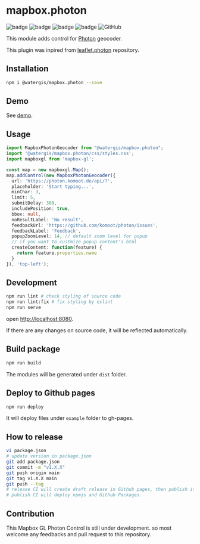 # mapbox.photon

![badge](https://github.com/watergis/mapbox.photon/workflows/build/badge.svg)
![badge](https://github.com/watergis/mapbox.photon/workflows/deploy%20gh-pages/badge.svg)
![badge](https://github.com/watergis/mapbox.photon/workflows/Release%20Draft/badge.svg)
![badge](https://github.com/watergis/mapbox.photon/workflows/Node.js%20Package/badge.svg)
![GitHub](https://img.shields.io/github/license/watergis/mapbox.photon)

This module adds control for [Photon](https://github.com/komoot/photon) geocoder.

This plugin was inpired from [leaflet.photon](https://github.com/komoot/leaflet.photon) repository.

## Installation

```bash
npm i @watergis/mapbox.photon --save
```

## Demo

See [demo](https://watergis.github.io/mapbox.photon/#12/-1.08551/35.87063).

## Usage

```ts
import MapboxPhotonGeocoder from "@watergis/mapbox.photon";
import '@watergis/mapbox.photon/css/styles.css';
import mapboxgl from 'mapbox-gl';

const map = new mapboxgl.Map();
map.addControl(new MapboxPhotonGeocoder({
  url: 'https://photon.komoot.de/api/?',
  placeholder: 'Start typing...',
  minChar: 3,
  limit: 5,
  submitDelay: 300,
  includePosition: true,
  bbox: null,
  noResultLabel: 'No result',
  feedbackUrl: 'https://github.com/komoot/photon/issues',
  feedbackLabel: 'Feedback',
  popupZoomLevel: 14, // default zoom level for popup
  // if you want to custmize popup content's html
  createContent: function(feature) {
    return feature.properties.name
  }
}), 'top-left');
```

## Development

```bash
npm run lint # check styling of source code
npm run lint:fix # fix styling by eslint
npm run serve
```

open [http://localhost:8080](http://localhost:8080).

If there are any changes on source code, it will be reflected automatically.

## Build package

```bash
npm run build
```

The modules will be generated under `dist` folder.

## Deploy to Github pages

```bash
npm run deploy
```

It will deploy files under `example` folder to gh-pages.

## How to release

```zsh
vi package.json
# update version in package.json
git add package.json
git commit -m "v1.X.X"
git push origin main
git tag v1.X.X main
git push --tag
# release CI will create draft release in Github pages, then publish it if it is ready.
# publish CI will deploy npmjs and Github Packages.
```

## Contribution

This Mapbox GL Photon Control is still under development. so most welcome any feedbacks and pull request to this repository.
